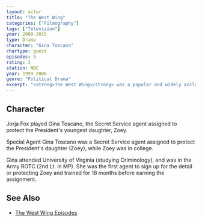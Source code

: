 ```yaml
---
layout: actor
title: "The West Wing"
categories: ["Filmography"]
tags: ["Television"]
year: 2000-2015
type: Drama
character: "Gina Toscano"
chartype: guest
episodes: 5
rating: 3
station: NBC
year: 1999-2006
genre: "Political Drama"
excerpt: "<strong>The West Wing</strong> was a popular and widely acclaimed American television serial drama set in the White House during the fictional Democratic administration of Josiah 'Jed' Bartlet."
---
```


## Character

Jorja Fox played Gina Toscano, the Secret Service agent assigned to protect the President's youngest daughter, Zoey.

Special Agent Gina Toscano was a Secret Service agent assigned to protect the President's daughter (Zoey), while Zoey was in college.

Gina attended University of Virginia (studying Criminology), and was in the Army ROTC (2nd Lt. in MP). She was the first agent to sign up for the detail or protecting Zoey and trained for 18 months before earning the assignment.


## See Also

* [The West Wing Episodes](/library/actor/west-wing-episodes/)